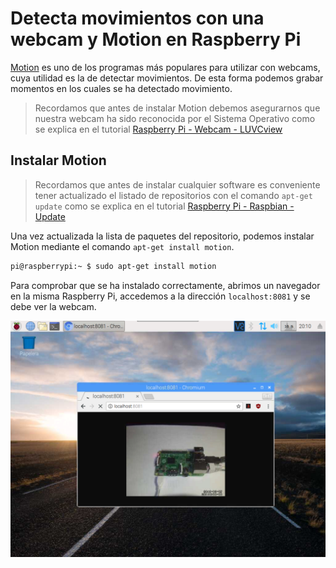 # Detecta movimientos con una webcam y Motion en Raspberry Pi

[Motion](https://motion-project.github.io/) es uno de los programas más populares para utilizar con webcams, cuya utilidad es la de detectar movimientos. De esta forma podemos grabar momentos en los cuales se ha detectado movimiento. 

> Recordamos que antes de instalar Motion debemos asegurarnos que nuestra webcam ha sido reconocida por el Sistema Operativo como se explica en el tutorial [Raspberry Pi - Webcam - LUVCview](raspberry_pi-webcam-luvcview)

## Instalar Motion

> Recordamos que antes de instalar cualquier software es conveniente tener actualizado el listado de repositorios con el comando `apt-get update` como se explica en el tutorial [Raspberry Pi - Raspbian - Update](raspberry_pi-raspian-update)
 
Una vez actualizada la lista de paquetes del repositorio, podemos instalar Motion mediante el comando `apt-get install motion`.

```sh
pi@raspberrypi:~ $ sudo apt-get install motion
```

Para comprobar que se ha instalado correctamente, abrimos un navegador en la misma Raspberry Pi, accedemos a la dirección `localhost:8081` y se debe ver la webcam.

![](img/motion.png)
